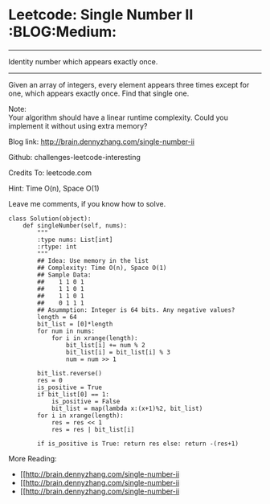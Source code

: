# Leetcode: Single Number II     :BLOG:Medium:


---

Identity number which appears exactly once.  

---

Given an array of integers, every element appears three times except for one, which appears exactly once. Find that single one.  

Note:  
Your algorithm should have a linear runtime complexity. Could you implement it without using extra memory?  

Blog link: <http://brain.dennyzhang.com/single-number-ii>  

Github: challenges-leetcode-interesting  

Credits To: leetcode.com  

Hint: Time O(n), Space O(1)  

Leave me comments, if you know how to solve.  

    class Solution(object):
        def singleNumber(self, nums):
            """
            :type nums: List[int]
            :rtype: int
            """
            ## Idea: Use memory in the list
            ## Complexity: Time O(n), Space O(1)
            ## Sample Data:
            ##    1 1 0 1
            ##    1 1 0 1
            ##    1 1 0 1
            ##    0 1 1 1
            ## Asummption: Integer is 64 bits. Any negative values?
            length = 64
            bit_list = [0]*length
            for num in nums:
                for i in xrange(length):
                    bit_list[i] += num % 2
                    bit_list[i] = bit_list[i] % 3
                    num = num >> 1
    
            bit_list.reverse()
            res = 0
            is_positive = True
            if bit_list[0] == 1:
                is_positive = False
                bit_list = map(lambda x:(x+1)%2, bit_list)
            for i in xrange(length):
                res = res << 1
                res = res | bit_list[i]
    
            if is_positive is True: return res else: return -(res+1)

More Reading:  
-   [[<http://brain.dennyzhang.com/single-number-ii>
-   [[<http://brain.dennyzhang.com/single-number-ii>
-   [[<http://brain.dennyzhang.com/single-number-ii>